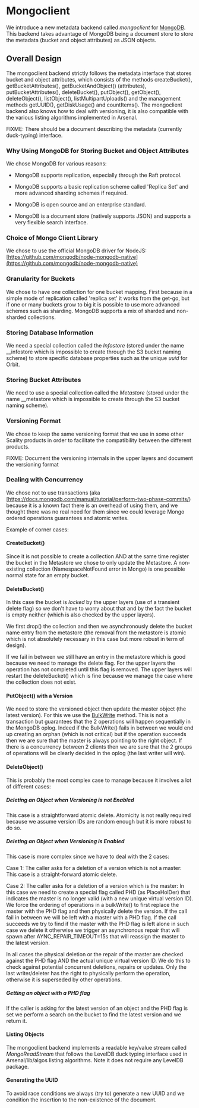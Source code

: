 # Mongoclient

We introduce a new metadata backend called *mongoclient* for
[MongoDB](https://www.mongodb.com). This backend takes advantage of
MongoDB being a document store to store the metadata (bucket and
object attributes) as JSON objects.

## Overall Design

The mongoclient backend strictly follows the metadata interface that
stores bucket and object attributes, which consists of the methods
createBucket(), getBucketAttributes(), getBucketAndObject()
(attributes), putBucketAttributes(), deleteBucket(), putObject(),
getObject(), deleteObject(), listObject(), listMultipartUploads() and
the management methods getUUID(), getDiskUsage() and countItems(). The
mongoclient backend also knows how to deal with versioning, it is also
compatible with the various listing algorithms implemented in Arsenal.

FIXME: There should be a document describing the metadata (currently
duck-typing) interface.

### Why Using MongoDB for Storing Bucket and Object Attributes

We chose MongoDB for various reasons:

- MongoDB supports replication, especially through the Raft protocol.

- MongoDB supports a basic replication scheme called 'Replica Set' and
  more advanced sharding schemes if required.

- MongoDB is open source and an enterprise standard.

- MongoDB is a document store (natively supports JSON) and supports a
  very flexible search interface.

### Choice of Mongo Client Library

We chose to use the official MongoDB driver for NodeJS:
[https://github.com/mongodb/node-mongodb-native](https://github.com/mongodb/node-mongodb-native)

### Granularity for Buckets

We chose to have one collection for one bucket mapping. First because
in a simple mode of replication called 'replica set' it works from the
get-go, but if one or many buckets grow to big it is possible to use
more advanced schemes such as sharding. MongoDB supports a mix of
sharded and non-sharded collections.

### Storing Database Information

We need a special collection called the *Infostore* (stored under the
name __infostore which is impossible to create through the S3 bucket
naming scheme) to store specific database properties such as the
unique *uuid* for Orbit.

### Storing Bucket Attributes

We need to use a special collection called the *Metastore* (stored
under the name __metastore which is impossible to create through the
S3 bucket naming scheme).

### Versioning Format

We chose to keep the same versioning format that we use in some other
Scality products in order to facilitate the compatibility between the
different products.

FIXME: Document the versioning internals in the upper layers and
document the versioning format

### Dealing with Concurrency

We chose not to use transactions (aka
[https://docs.mongodb.com/manual/tutorial/perform-two-phase-commits/)
because it is a known fact there is an overhead of using them, and we
thought there was no real need for them since we could leverage Mongo
ordered operations guarantees and atomic writes.

Example of corner cases:

#### CreateBucket()

Since it is not possible to create a collection AND at the same time
register the bucket in the Metastore we chose to only update the
Metastore. A non-existing collection (NamespaceNotFound error in
Mongo) is one possible normal state for an empty bucket.

#### DeleteBucket()

In this case the bucket is *locked* by the upper layers (use of a
transient delete flag) so we don't have to worry about that and by the
fact the bucket is empty neither (which is also checked by the upper
layers).

We first drop() the collection and then we asynchronously delete the
bucket name entry from the metastore (the removal from the metastore
is atomic which is not absolutely necessary in this case but more
robust in term of design).

If we fail in between we still have an entry in the metastore which is
good because we need to manage the delete flag. For the upper layers
the operation has not completed until this flag is removed. The upper
layers will restart the deleteBucket() which is fine because we manage
the case where the collection does not exist.

#### PutObject() with a Version

We need to store the versioned object then update the master object
(the latest version). For this we use the
[BulkWrite](http://mongodb.github.io/node-mongodb-native/3.0/api/Collection.html#bulkWrite)
method. This is not a transaction but guarantees that the 2 operations
will happen sequentially in the MongoDB oplog. Indeed if the
BulkWrite() fails in between we would end up creating an orphan (which
is not critical) but if the operation succeeds then we are sure that
the master is always pointing to the right object. If there is a
concurrency between 2 clients then we are sure that the 2 groups of
operations will be clearly decided in the oplog (the last writer will
win).

#### DeleteObject()

This is probably the most complex case to manage because it involves a
lot of different cases:

##### Deleting an Object when Versioning is not Enabled

This case is a straightforward atomic delete. Atomicity is not really
required because we assume version IDs are random enough but it is
more robust to do so.

##### Deleting an Object when Versioning is Enabled

This case is more complex since we have to deal with the 2 cases:

Case 1: The caller asks for a deletion of a version which is not a master:
This case is a straight-forward atomic delete.

Case 2: The caller asks for a deletion of a version which is the master: In
this case we need to create a special flag called PHD (as PlaceHolDer)
that indicates the master is no longer valid (with a new unique
virtual version ID). We force the ordering of operations in a
bulkWrite() to first replace the master with the PHD flag and then
physically delete the version. If the call fail in between we will be
left with a master with a PHD flag. If the call succeeds we try to
find if the master with the PHD flag is left alone in such case we
delete it otherwise we trigger an asynchronous repair that will spawn
after AYNC_REPAIR_TIMEOUT=15s that will reassign the master to the
latest version.

In all cases the physical deletion or the repair of the master are
checked against the PHD flag AND the actual unique virtual version
ID. We do this to check against potential concurrent deletions,
repairs or updates. Only the last writer/deleter has the right to
physically perform the operation, otherwise it is superseded by other
operations.

##### Getting an object with a PHD flag

If the caller is asking for the latest version of an object and the
PHD flag is set we perform a search on the bucket to find the latest
version and we return it.

#### Listing Objects

The mongoclient backend implements a readable key/value stream called
*MongoReadStream* that follows the LevelDB duck typing interface used
in Arsenal/lib/algos listing algorithms. Note it does not require any
LevelDB package.

#### Generating the UUID

To avoid race conditions we always (try to) generate a new UUID and we
condition the insertion to the non-existence of the document.
